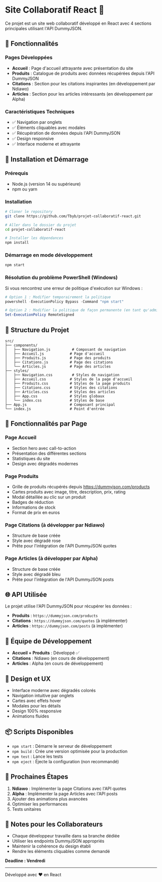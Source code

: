 # Site Collaboratif React 🚀

Ce projet est un site web collaboratif développé en React avec 4 sections principales utilisant l'API DummyJSON.

## 🌟 Fonctionnalités

### Pages Développées
- **Accueil** : Page d'accueil attrayante avec présentation du site
- **Produits** : Catalogue de produits avec données récupérées depuis l'API DummyJSON
- **Citations** : Section pour les citations inspirantes (en développement par Ndiawo)
- **Articles** : Section pour les articles intéressants (en développement par Alpha)

### Caractéristiques Techniques
- ✅ Navigation par onglets
- ✅ Éléments cliquables avec modales
- ✅ Récupération de données depuis l'API DummyJSON
- ✅ Design responsive
- ✅ Interface moderne et attrayante

## 🚀 Installation et Démarrage

### Prérequis
- Node.js (version 14 ou supérieure)
- npm ou yarn

### Installation
```bash
# Cloner le repository
git clone https://github.com/Tbyb/projet-collaboratif-react.git

# Aller dans le dossier du projet
cd projet-collaboratif-react

# Installer les dépendances
npm install
```

### Démarrage en mode développement
```bash
npm start
```

### Résolution du problème PowerShell (Windows)
Si vous rencontrez une erreur de politique d'exécution sur Windows :

```powershell
# Option 1 : Modifier temporairement la politique
powershell -ExecutionPolicy Bypass -Command "npm start"

# Option 2 : Modifier la politique de façon permanente (en tant qu'administrateur)
Set-ExecutionPolicy RemoteSigned
```

## 📱 Structure du Projet

```
src/
├── components/
│   ├── Navigation.js          # Composant de navigation
│   ├── Accueil.js            # Page d'accueil
│   ├── Produits.js           # Page des produits
│   ├── Citations.js          # Page des citations
│   └── Articles.js           # Page des articles
├── styles/
│   ├── Navigation.css         # Styles de navigation
│   ├── Accueil.css           # Styles de la page d'accueil
│   ├── Produits.css          # Styles de la page produits
│   ├── Citations.css         # Styles des citations
│   ├── Articles.css          # Styles des articles
│   ├── App.css               # Styles globaux
│   └── index.css             # Styles de base
├── App.js                    # Composant principal
└── index.js                  # Point d'entrée
```

## 🎯 Fonctionnalités par Page

### Page Accueil
- Section hero avec call-to-action
- Présentation des différentes sections
- Statistiques du site
- Design avec dégradés modernes

### Page Produits
- Grille de produits récupérés depuis https://dummyjson.com/products
- Cartes produits avec image, titre, description, prix, rating
- Modal détaillée au clic sur un produit
- Badges de réduction
- Informations de stock
- Format de prix en euros

### Page Citations (à développer par Ndiawo)
- Structure de base créée
- Style avec dégradé rose
- Prête pour l'intégration de l'API DummyJSON quotes

### Page Articles (à développer par Alpha)
- Structure de base créée
- Style avec dégradé bleu
- Prête pour l'intégration de l'API DummyJSON posts

## 🌐 API Utilisée

Le projet utilise l'API DummyJSON pour récupérer les données :
- **Produits** : `https://dummyjson.com/products`
- **Citations** : `https://dummyjson.com/quotes` (à implémenter)
- **Articles** : `https://dummyjson.com/posts` (à implémenter)

## 👥 Équipe de Développement

- **Accueil + Produits** : Développé ✅
- **Citations** : Ndiawo (en cours de développement)
- **Articles** : Alpha (en cours de développement)

## 🎨 Design et UX

- Interface moderne avec dégradés colorés
- Navigation intuitive par onglets
- Cartes avec effets hover
- Modales pour les détails
- Design 100% responsive
- Animations fluides

## 📦 Scripts Disponibles

- `npm start` : Démarre le serveur de développement
- `npm build` : Crée une version optimisée pour la production
- `npm test` : Lance les tests
- `npm eject` : Éjecte la configuration (non recommandé)

## 🚧 Prochaines Étapes

1. **Ndiawo** : Implémenter la page Citations avec l'API quotes
2. **Alpha** : Implémenter la page Articles avec l'API posts
3. Ajouter des animations plus avancées
4. Optimiser les performances
5. Tests unitaires

## 📝 Notes pour les Collaborateurs

- Chaque développeur travaille dans sa branche dédiée
- Utiliser les endpoints DummyJSON appropriés
- Maintenir la cohérence du design établi
- Rendre les éléments cliquables comme demandé

**Deadline : Vendredi**

---

Développé avec ❤️ en React